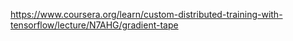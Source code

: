 https://www.coursera.org/learn/custom-distributed-training-with-tensorflow/lecture/N7AHG/gradient-tape
